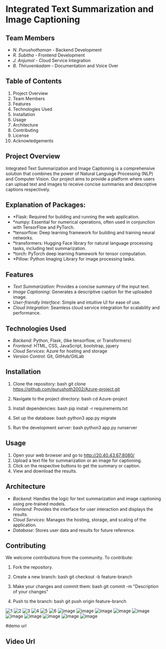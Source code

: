 # Integrated Text Summarization and Image Captioning
## Team Members
- *N. Purushothaman* - Backend Development
- *R. Subitha* - Frontend Development
- *J. Anjumol* - Cloud Service Integration
- *B. Thiruvenkadam* - Documentation and Voice Over
## Table of Contents
1. Project Overview
2. Team Members
3. Features
4. Technologies Used
5. Installation
6. Usage
7. Architecture
8. Contributing
9. License
10. Acknowledgements

## Project Overview
Integrated Text Summarization and Image Captioning is a comprehensive solution that combines the power of Natural Language Processing (NLP) and Computer Vision. Our project aims to provide a platform where users can upload text and images to receive concise summaries and descriptive captions respectively.

## Explanation of Packages:
- *Flask: Required for building and running the web application.
- *numpy: Essential for numerical operations, often used in conjunction with TensorFlow and PyTorch.
- *tensorflow: Deep learning framework for building and training neural networks.
- *transformers: Hugging Face library for natural language processing tasks, including text summarization.
- *torch: PyTorch deep learning framework for tensor computation.
- *Pillow: Python Imaging Library for image processing tasks.

## Features
- *Text Summarization*: Provides a concise summary of the input text.
- *Image Captioning*: Generates a descriptive caption for the uploaded image.
- *User-friendly Interface*: Simple and intuitive UI for ease of use.
- *Cloud Integration*: Seamless cloud service integration for scalability and performance.

## Technologies Used
- *Backend*: Python, Flask,  (like tensorflow, or Transformers)
- *Frontend*: HTML, CSS, JavaScript, bootstrap, jquery
- *Cloud Services*: Azure for hosting and storage
- *Version Control*: Git, GitHub/GitLab

## Installation
1. Clone the repository:
    bash
    git clone https://github.com/purushoth2002/Azure-project.git
    
2. Navigate to the project directory:
    bash
    cd Azure-project
    
3. Install dependencies:
    bash
    pip install -r requirements.txt
    
4. Set up the database:
    bash
    python3 app.py migrate
    
5. Run the development server:
    bash
    python3 app.py runserver
    
## Usage
1. Open your web browser and go to http://20.40.43.67:8080/
2. Upload a text file for summarization or an image for captioning.
3. Click on the respective buttons to get the summary or caption.
4. View and download the results.

## Architecture
- *Backend*: Handles the logic for text summarization and image captioning using pre-trained models.
- *Frontend*: Provides the interface for user interaction and displays the results.
- *Cloud Services*: Manages the hosting, storage, and scaling of the application.
- *Database*: Stores user data and results for future reference.




## Contributing
We welcome contributions from the community. To contribute:
1. Fork the repository.
2. Create a new branch:
    bash
    git checkout -b feature-branch
    
3. Make your changes and commit them:
    bash
    git commit -m "Description of your changes"
    
4. Push to the branch:
    bash
    git push origin feature-branch





![1](https://github.com/purushoth2002/Azure-project/assets/166324583/1a86818f-8bc2-400d-8f94-c761f9102170)
![2](https://github.com/purushoth2002/Azure-project/assets/166324583/107ea0e6-8c3a-4e84-8d40-00efaa64aa2b)
![3](https://github.com/purushoth2002/Azure-project/assets/166324583/7b183ef8-1440-4b82-8b4f-d1a1e90acb08)
![4](https://github.com/purushoth2002/Azure-project/assets/166324583/19424eaa-8cfa-4e50-9ca1-4ce3c04e1835)
![5](https://github.com/purushoth2002/Azure-project/assets/166324583/240c43d0-3c43-42b8-8fe3-8e09699d83a1)
![6](https://github.com/purushoth2002/Azure-project/assets/166324583/ef20c7a3-276c-49e4-a71e-b59a9e2d523b)
![image](https://github.com/purushoth2002/Azure-project/assets/166324583/a2209e85-3046-4bc0-b505-6c1c2903465f)
![image](https://github.com/purushoth2002/Azure-project/assets/166324583/c0656498-4f31-4a34-bec0-0a644ec4c320)
![image](https://github.com/purushoth2002/Azure-project/assets/166324583/f9db32cb-7122-45f7-b787-41998b393859)
![image](https://github.com/purushoth2002/Azure-project/assets/166324583/9a45e88a-cbd5-4538-9ff3-ae409fd02416)
![image](https://github.com/purushoth2002/Azure-project/assets/166324583/c0654a13-d8a5-4bb2-898f-99eccf108809)
![image](https://github.com/purushoth2002/Azure-project/assets/166324583/29ec9845-a2bd-48f9-b624-02de4f5dd538)
![image](https://github.com/purushoth2002/Azure-project/assets/166324583/b4f7b461-fab7-4577-907b-99daf873a88b)
![image](https://github.com/purushoth2002/Azure-project/assets/166324583/e901072a-d935-44ae-94f4-44ac7707eaf9)
![image](https://github.com/purushoth2002/Azure-project/assets/166324583/2276c559-aab4-4efd-87a6-a861e56052d2)
![image](https://github.com/purushoth2002/Azure-project/assets/166324583/26a0ede1-9815-48a2-b5a2-94957395d3c1)



#demo url
## Video Url
